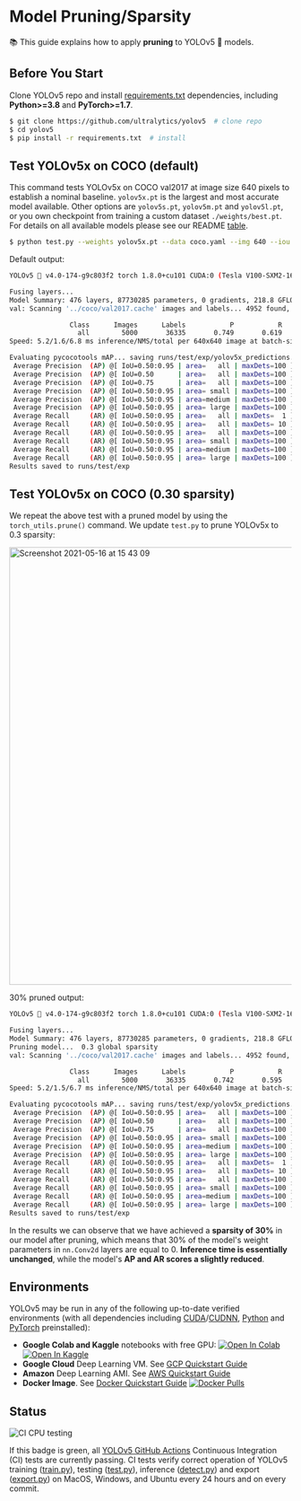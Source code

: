 # Model Pruning/Sparsity

📚 This guide explains how to apply **pruning** to YOLOv5 🚀 models.

## Before You Start

Clone YOLOv5 repo and install [requirements.txt](https://github.com/ultralytics/yolov5/blob/master/requirements.txt) dependencies, including **Python>=3.8** and **PyTorch>=1.7**.

```bash
$ git clone https://github.com/ultralytics/yolov5  # clone repo
$ cd yolov5
$ pip install -r requirements.txt  # install
```

## Test YOLOv5x on COCO (default)

This command tests YOLOv5x on COCO val2017 at image size 640 pixels to establish a nominal baseline. `yolov5x.pt` is the largest and most accurate model available. Other options are `yolov5s.pt`, `yolov5m.pt` and `yolov5l.pt`, or you own checkpoint from training a custom dataset `./weights/best.pt`. For details on all available models please see our README [table](https://github.com/ultralytics/yolov5#pretrained-checkpoints).
```bash
$ python test.py --weights yolov5x.pt --data coco.yaml --img 640 --iou 0.65
```

Default output:
```bash
YOLOv5 🚀 v4.0-174-g9c803f2 torch 1.8.0+cu101 CUDA:0 (Tesla V100-SXM2-16GB, 16160.5MB)

Fusing layers... 
Model Summary: 476 layers, 87730285 parameters, 0 gradients, 218.8 GFLOPS
val: Scanning '../coco/val2017.cache' images and labels... 4952 found, 48 missing, 0 empty, 0 corrupted: 100% 5000/5000 [00:00<00:00, 50901747.57it/s]

               Class      Images      Labels           P           R      mAP@.5  mAP@.5:.95: 100% 157/157 [01:20<00:00,  1.95it/s]
                 all        5000       36335       0.749       0.619        0.68       0.486
Speed: 5.2/1.6/6.8 ms inference/NMS/total per 640x640 image at batch-size 32  < -------- speed

Evaluating pycocotools mAP... saving runs/test/exp/yolov5x_predictions.json...
 Average Precision  (AP) @[ IoU=0.50:0.95 | area=   all | maxDets=100 ] = 0.501  < -------- mAP
 Average Precision  (AP) @[ IoU=0.50      | area=   all | maxDets=100 ] = 0.687
 Average Precision  (AP) @[ IoU=0.75      | area=   all | maxDets=100 ] = 0.544
 Average Precision  (AP) @[ IoU=0.50:0.95 | area= small | maxDets=100 ] = 0.338
 Average Precision  (AP) @[ IoU=0.50:0.95 | area=medium | maxDets=100 ] = 0.548
 Average Precision  (AP) @[ IoU=0.50:0.95 | area= large | maxDets=100 ] = 0.637
 Average Recall     (AR) @[ IoU=0.50:0.95 | area=   all | maxDets=  1 ] = 0.378   < -------- mAR
 Average Recall     (AR) @[ IoU=0.50:0.95 | area=   all | maxDets= 10 ] = 0.628
 Average Recall     (AR) @[ IoU=0.50:0.95 | area=   all | maxDets=100 ] = 0.680
 Average Recall     (AR) @[ IoU=0.50:0.95 | area= small | maxDets=100 ] = 0.520
 Average Recall     (AR) @[ IoU=0.50:0.95 | area=medium | maxDets=100 ] = 0.729
 Average Recall     (AR) @[ IoU=0.50:0.95 | area= large | maxDets=100 ] = 0.826
Results saved to runs/test/exp
```

## Test YOLOv5x on COCO (0.30 sparsity)

We repeat the above test with a pruned model by using the `torch_utils.prune()` command. We update `test.py` to prune YOLOv5x to 0.3 sparsity:

<img width="780" alt="Screenshot 2021-05-16 at 15 43 09" src="https://user-images.githubusercontent.com/26833433/118399455-7967ed80-b65d-11eb-80f2-41a9d0fe06ef.png">

30% pruned output:
```bash
YOLOv5 🚀 v4.0-174-g9c803f2 torch 1.8.0+cu101 CUDA:0 (Tesla V100-SXM2-16GB, 16160.5MB)

Fusing layers... 
Model Summary: 476 layers, 87730285 parameters, 0 gradients, 218.8 GFLOPS
Pruning model...  0.3 global sparsity
val: Scanning '../coco/val2017.cache' images and labels... 4952 found, 48 missing, 0 empty, 0 corrupted: 100% 5000/5000 [00:00<00:00, 50901747.57it/s]

               Class      Images      Labels           P           R      mAP@.5  mAP@.5:.95: 100% 157/157 [01:17<00:00,  2.01it/s]
                 all        5000       36335       0.742       0.595        0.66        0.46
Speed: 5.2/1.5/6.7 ms inference/NMS/total per 640x640 image at batch-size 32  < -------- speed

Evaluating pycocotools mAP... saving runs/test/exp/yolov5x_predictions.json...
 Average Precision  (AP) @[ IoU=0.50:0.95 | area=   all | maxDets=100 ] = 0.477  < -------- mAP
 Average Precision  (AP) @[ IoU=0.50      | area=   all | maxDets=100 ] = 0.667
 Average Precision  (AP) @[ IoU=0.75      | area=   all | maxDets=100 ] = 0.525
 Average Precision  (AP) @[ IoU=0.50:0.95 | area= small | maxDets=100 ] = 0.313
 Average Precision  (AP) @[ IoU=0.50:0.95 | area=medium | maxDets=100 ] = 0.530
 Average Precision  (AP) @[ IoU=0.50:0.95 | area= large | maxDets=100 ] = 0.619
 Average Recall     (AR) @[ IoU=0.50:0.95 | area=   all | maxDets=  1 ] = 0.366   < -------- mAR
 Average Recall     (AR) @[ IoU=0.50:0.95 | area=   all | maxDets= 10 ] = 0.603
 Average Recall     (AR) @[ IoU=0.50:0.95 | area=   all | maxDets=100 ] = 0.654
 Average Recall     (AR) @[ IoU=0.50:0.95 | area= small | maxDets=100 ] = 0.475
 Average Recall     (AR) @[ IoU=0.50:0.95 | area=medium | maxDets=100 ] = 0.709
 Average Recall     (AR) @[ IoU=0.50:0.95 | area= large | maxDets=100 ] = 0.794
Results saved to runs/test/exp
```

In the results we can observe that we have achieved a **sparsity of 30%** in our model after pruning, which means that 30% of the model's weight parameters in `nn.Conv2d` layers are equal to 0. **Inference time is essentially unchanged**, while the model's **AP and AR scores a slightly reduced**.


## Environments

YOLOv5 may be run in any of the following up-to-date verified environments (with all dependencies including [CUDA](https://developer.nvidia.com/cuda)/[CUDNN](https://developer.nvidia.com/cudnn), [Python](https://www.python.org/) and [PyTorch](https://pytorch.org/) preinstalled):

- **Google Colab and Kaggle** notebooks with free GPU: <a href="https://colab.research.google.com/github/ultralytics/yolov5/blob/master/tutorial.ipynb"><img src="https://colab.research.google.com/assets/colab-badge.svg" alt="Open In Colab"></a> <a href="https://www.kaggle.com/ultralytics/yolov5"><img src="https://kaggle.com/static/images/open-in-kaggle.svg" alt="Open In Kaggle"></a>
- **Google Cloud** Deep Learning VM. See [GCP Quickstart Guide](https://github.com/ultralytics/yolov5/wiki/GCP-Quickstart)
- **Amazon** Deep Learning AMI. See [AWS Quickstart Guide](https://github.com/ultralytics/yolov5/wiki/AWS-Quickstart)
- **Docker Image**. See [Docker Quickstart Guide](https://github.com/ultralytics/yolov5/wiki/Docker-Quickstart) <a href="https://hub.docker.com/r/ultralytics/yolov5"><img src="https://img.shields.io/docker/pulls/ultralytics/yolov5?logo=docker" alt="Docker Pulls"></a>


## Status

![CI CPU testing](https://github.com/ultralytics/yolov5/workflows/CI%20CPU%20testing/badge.svg)

If this badge is green, all [YOLOv5 GitHub Actions](https://github.com/ultralytics/yolov5/actions) Continuous Integration (CI) tests are currently passing. CI tests verify correct operation of YOLOv5 training ([train.py](https://github.com/ultralytics/yolov5/blob/master/train.py)), testing ([test.py](https://github.com/ultralytics/yolov5/blob/master/test.py)), inference ([detect.py](https://github.com/ultralytics/yolov5/blob/master/detect.py)) and export ([export.py](https://github.com/ultralytics/yolov5/blob/master/models/export.py)) on MacOS, Windows, and Ubuntu every 24 hours and on every commit.